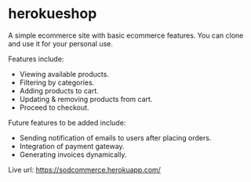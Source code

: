 # herokueshop

A simple ecommerce site with basic ecommerce features. You can clone and use it for your personal use.

Features include:
- Viewing available products. 
- Filtering by categories.
- Adding products to cart.
- Updating & removing products from cart.
- Proceed to checkout.

Future features to be added include:
- Sending notification of emails to users after placing orders.
- Integration of payment gateway.
- Generating invoices dynamically.


Live url: https://sodcommerce.herokuapp.com/
